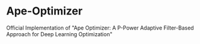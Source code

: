 # Ape-Optimizer
Official Implementation of "Ape Optimizer: A P-Power Adaptive Filter-Based Approach for Deep Learning Optimization"
